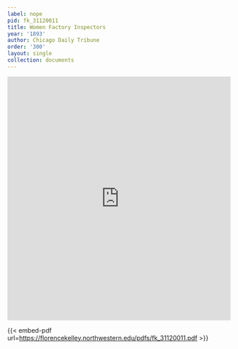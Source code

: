 ```yaml
---
label: nope
pid: fk_31120011
title: Women Factory Inspectors
year: '1893'
author: Chicago Daily Tribune
order: '300'
layout: single
collection: documents
---
```

<iframe src="https://northwestern.app.box.com/embed/s/mz5sp79vkzkz3vuhrgtiwfdsb5lvl6c3?sortColumn=date&view=list" width="100%" height="550" frameborder="0" allowfullscreen webkitallowfullscreen msallowfullscreen></iframe>


{{< embed-pdf url=https://florencekelley.northwestern.edu/pdfs/fk_31120011.pdf >}}